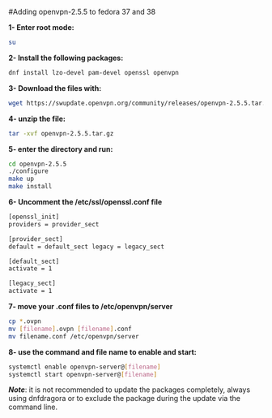 #Adding openvpn-2.5.5 to fedora 37 and 38

**1- Enter root mode:**
```bash
su
```
**2- Install the following packages:**
```bash
dnf install lzo-devel pam-devel openssl openvpn
```
**3- Download the files with:**
```bash
wget https://swupdate.openvpn.org/community/releases/openvpn-2.5.5.tar.gz
```
**4- unzip the file:**
```bash
tar -xvf openvpn-2.5.5.tar.gz
```
**5- enter the directory and run:**
```bash
cd openvpn-2.5.5
./configure
make up
make install
```
**6- Uncomment the /etc/ssl/openssl.conf file**
```bash
[openssl_init]
providers = provider_sect

[provider_sect]
default = default_sect legacy = legacy_sect

[default_sect]
activate = 1

[legacy_sect]
activate = 1
```
**7- move your .conf files to /etc/openvpn/server**
```bash
cp *.ovpn
mv [filename].ovpn [filename].conf
mv filename.conf /etc/openvpn/server
```
**8- use the command and file name to enable and start:**
```bash
systemctl enable openvpn-server@[filename]
systemctl start openvpn-server@[filename]
```
***Note***: it is not recommended to update the packages completely, always using dnfdragora or to exclude the package during the update via the command line.
